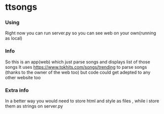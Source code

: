 # ttsongs

### Using
Right now you can run server.py so you can see web on your own(running as local)

### Info
So this is an app(web) which just parse songs and displays list of those songs
It uses https://www.tokhits.com/songs/trending to parse songs (thanks to the owner of the web too)
but code could get adepted to any other website too

### Extra info
In a better way you would need to store html and style as files , while i store them as strings on server.py
